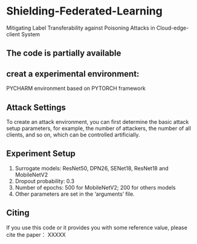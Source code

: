 # Shielding-Federated-Learning
Mitigating Label Transferability against Poisoning Attacks in Cloud-edge-client System
## The code is partially available

## creat a experimental environment: 
PYCHARM environment based on PYTORCH framework

## Attack Settings
To create an attack environment, you can first determine the basic attack setup parameters, for example, the number of attackers, the number of all clients, and so on, which can be controlled artificially.

## Experiment Setup
1) Surrogate models: ResNet50, DPN26, SENet18, ResNet18 and MobileNetV2
2) Dropout probability: 0.3
3) Number of epochs: 500 for MobileNetV2; 200 for others models
4) Other parameters are set in the ‘arguments’ file.

## Citing
If you use this code or it provides you with some reference value, please cite the paper：
  XXXXX
